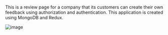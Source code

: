 This is a review page for a company that its customers can create their own feedback using authorization and authentication. This application is created using MongoDB and Redux.

![image](https://user-images.githubusercontent.com/55413701/120649002-450c7380-c44a-11eb-93fd-7c344ca65f5c.png)
